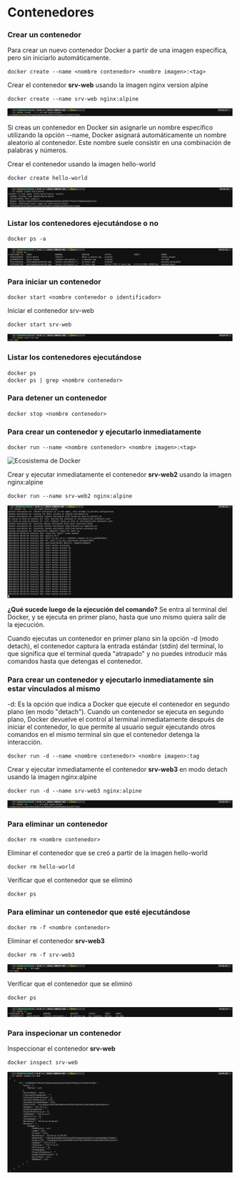 # Contenedores

### Crear un contenedor
Para crear un nuevo contenedor Docker a partir de una imagen específica, pero sin iniciarlo automáticamente. 

```
docker create --name <nombre contenedor> <nombre imagen>:<tag>
```
Crear el contenedor  **srv-web** usando la imagen nginx version alpine
```
docker create --name srv-web nginx:alpine
```

![Docker create --name srv-web nginx:alpine](imagenes/docker_create_--name_srv-web_nginx-alpine.png)

Si creas un contenedor en Docker sin asignarle un nombre específico utilizando la opción --name, Docker asignará automáticamente un nombre aleatorio al contenedor. Este nombre suele consistir en una combinación de palabras y números.  

Crear el contenedor usando la imagen hello-world
```
docker create hello-world 
```

![Docker create hello-world](imagenes/docker_create_hello-world.png)

### Listar los contenedores ejecutándose o no

```
docker ps -a
```

![Docker ps -a](imagenes/docker_ps_-a.png)

### Para iniciar un contenedor

```
docker start <nombre contenedor o identificador>
```
Iniciar el contenedor srv-web 
```
docker start srv-web
```
![Docker start srv-web](imagenes/docker_start_srv-web.png)

### Listar los contenedores ejecutándose
```
docker ps 
docker ps | grep <nombre contenedor>
```

### Para detener un contenedor

```
docker stop <nombre contenedor>
```

### Para crear un contenedor y ejecutarlo inmediatamente

```
docker run --name <nombre contenedor> <nombre imagen>:<tag>
```
![Ecosistema de Docker](imagenes/dockerRun.PNG)

Crear y ejecutar inmediatamente el contenedor **srv-web2** usando la imagen nginx:alpine
```
docker run --name srv-web2 nginx:alpine
```

![Docker run --name srv-web2 nginx:alpine](imagenes/docker_run_--name_srv-web2_nginx-alpine.PNG)

**¿Qué sucede luego de la ejecución del comando?**
Se entra al terminal del Docker, y se ejecuta en primer plano, hasta que uno mismo quiera salir de la ejecución.

Cuando ejecutas un contenedor en primer plano sin la opción -d (modo detach), el contenedor captura la entrada estándar (stdin) del terminal, lo que significa que el terminal queda "atrapado" y no puedes introducir más comandos hasta que detengas el contenedor.

### Para crear un contenedor y ejecutarlo inmediatamente sin estar vinculados al mismo
-d: Es la opción que indica a Docker que ejecute el contenedor en segundo plano (en modo "detach").
Cuando un contenedor se ejecuta en segundo plano, Docker devuelve el control al terminal inmediatamente después de iniciar el contenedor, lo que permite al usuario seguir ejecutando otros comandos en el mismo terminal sin que el contenedor detenga la interacción.

```
docker run -d --name <nombre contenedor> <nombre imagen>:tag
```
Crear y ejecutar inmediatamente el contenedor **srv-web3** en modo detach usando la imagen nginx:alpine
```
docker run -d --name srv-web3 nginx:alpine
```

![Docker run -d --name srv-web3 nginx:alpine](imagenes/docker_run_-d_--name_srv-web3_nginx-alpine.PNG)


### Para eliminar un contenedor

```
docker rm <nombre contenedor>
```
Eliminar el contenedor que se creó a partir de la imagen hello-world 
```
docker rm hello-world
```

Verificar que el contenedor que se eliminó
```
docker ps
```

### Para eliminar un contenedor que esté ejecutándose

```
docker rm -f <nombre contenedor>
```
Eliminar el contenedor **srv-web3** 
```
docker rm -f srv-web3
```
![Docker rm -f srv-web3](imagenes/docker_rm_-f_srv-web3.PNG)

Verificar que el contenedor que se eliminó
```
docker ps
```
![Docker ps](imagenes/docker_ps.PNG)

### Para inspecionar un contenedor 

Inspeccionar el contenedor **srv-web** 
```
docker inspect srv-web
```
![Docker inspect srv-web](imagenes/docker_inspect_srv-web.PNG)
